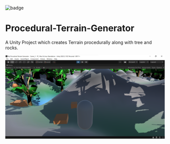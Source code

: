 ﻿![badge](https://img.shields.io/badge/Unity-2020-orange)
 # Procedural-Terrain-Generator
 
 A Unity Project which creates Terrain procedurally along with tree and rocks.
 
 ![Screenshot](Screenshots/generated_terrain.png)
